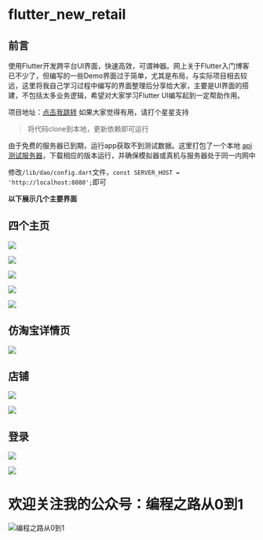 # flutter_new_retail

## 前言
使用Flutter开发跨平台UI界面，快速高效，可谓神器。网上关于Flutter入门博客已不少了，但编写的一些Demo界面过于简单，尤其是布局，与实际项目相去较远，这里将我自己学习过程中编写的界面整理后分享给大家，主要是UI界面的搭建，不包括太多业务逻辑，希望对大家学习Flutter UI编写起到一定帮助作用。

项目地址：[点击我跳转](https://github.com/arcticfox1919/flutter_new_retail) 如果大家觉得有用，请打个星星支持

> 将代码clone到本地，更新依赖即可运行



由于免费的服务器已到期，运行app获取不到测试数据。这里打包了一个本地 [api测试服务器](https://github.com/arcticfox1919/flutter_new_retail/releases/tag/1.0.0)，下载相应的版本运行，并确保模拟器或真机与服务器处于同一内网中

修改`/lib/dao/config.dart`文件，`const SERVER_HOST = 'http://localhost:8080';`即可


**以下展示几个主要界面**
## 四个主页
![](https://gitee.com/arcticfox1919/ImageHosting/raw/master/home_gif.gif)

![](https://gitee.com/arcticfox1919/ImageHosting/raw/master/home1.png)

![](https://gitee.com/arcticfox1919/ImageHosting/raw/master/home2.png)

![](https://gitee.com/arcticfox1919/ImageHosting/raw/master/home3.png)

![](https://gitee.com/arcticfox1919/ImageHosting/raw/master/home4.png)

## 仿淘宝详情页
![](https://gitee.com/arcticfox1919/ImageHosting/raw/master/details_gif.gif)

## 店铺
![](https://img-blog.csdnimg.cn/20190801203300152.png?x-oss-process=image/watermark,type_ZmFuZ3poZW5naGVpdGk,shadow_10,text_aHR0cHM6Ly9hcmN0aWNmb3guYmxvZy5jc2RuLm5ldA==,size_16,color_FFFFFF,t_70)

![](https://img-blog.csdnimg.cn/20190801203329977.png?x-oss-process=image/watermark,type_ZmFuZ3poZW5naGVpdGk,shadow_10,text_aHR0cHM6Ly9hcmN0aWNmb3guYmxvZy5jc2RuLm5ldA==,size_16,color_FFFFFF,t_70)
## 登录
![](https://img-blog.csdnimg.cn/20190801203356367.png?x-oss-process=image/watermark,type_ZmFuZ3poZW5naGVpdGk,shadow_10,text_aHR0cHM6Ly9hcmN0aWNmb3guYmxvZy5jc2RuLm5ldA==,size_16,color_FFFFFF,t_70)

![](https://img-blog.csdnimg.cn/2019080120341019.png?x-oss-process=image/watermark,type_ZmFuZ3poZW5naGVpdGk,shadow_10,text_aHR0cHM6Ly9hcmN0aWNmb3guYmxvZy5jc2RuLm5ldA==,size_16,color_FFFFFF,t_70)

# 欢迎关注我的公众号：编程之路从0到1
![编程之路从0到1](https://img-blog.csdnimg.cn/20190301102949549.jpg)
